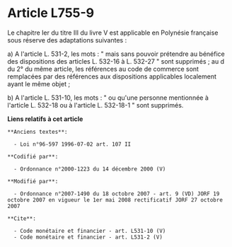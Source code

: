 # Article L755-9

Le chapitre Ier du titre III du livre V est applicable en Polynésie française sous réserve des adaptations suivantes : 

a) A l'article L. 531-2, les mots : " mais sans pouvoir prétendre au bénéfice des dispositions des articles L. 532-16 à L.
532-27 " sont supprimés ; au d du 2° du même article, les références au code de commerce sont remplacées par des références
aux dispositions applicables localement ayant le même objet ; 

b) A l'article L. 531-10, les mots : " ou qu'une personne mentionnée à l'article L. 532-18 ou à l'article L. 532-18-1 " sont
supprimés.

**Liens relatifs à cet article**

	**Anciens textes**:

	  - Loi n°96-597 1996-07-02 art. 107 II

	**Codifié par**:

	  - Ordonnance n°2000-1223 du 14 décembre 2000 (V)

	**Modifié par**:

	  - Ordonnance n°2007-1490 du 18 octobre 2007 - art. 9 (VD) JORF 19 octobre 2007 en vigueur le 1er mai 2008 rectificatif JORF 27 octobre 2007

	**Cite**:

	  - Code monétaire et financier - art. L531-10 (V)
	  - Code monétaire et financier - art. L531-2 (V)
